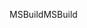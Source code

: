 <span data-ttu-id="9047c-101">MSBuild</span><span class="sxs-lookup"><span data-stu-id="9047c-101">MSBuild</span></span>